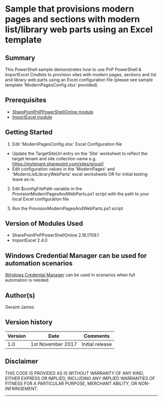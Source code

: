 # Sample that provisions modern pages and sections with modern list/library web parts using an Excel template

## Summary

This PowerShell sample demonstrates how to use PnP PowerShell & ImportExcel Cmdlets to provision sites with modern pages, sections and list and library web parts using an Excel configuration file (please see sample template 'ModernPagesConfig.xlsx' provided).

## Prerequisites

- [SharePointPnPPowerShellOnline module](https://github.com/SharePoint/PnP-PowerShell/wiki/Install-SharePointPnPPowerShellOnline,-PowerShell-5.0-and-Nuget-behind-proxy)
- [ImportExcel module](https://github.com/dfinke/ImportExcel/blob/master/README.md)

## Getting Started

1. Edit 'ModernPagesConfig.xlsx' Excel Configuration file
- Update the TargetSiteUrl entry on the 'Site' worksheet to reflect the target tenant and site collection name e.g. https://mytenant.sharepoint.com/sites/group1
- Edit configuration values in the 'ModernPages' and 'ModernListLibraryWebParts' excel worksheets OR for initial testing leave as-is.
2. Edit $configFilePath variable in the ProvisionModernPagesAndWebParts.ps1 script with the path to your local Excel configuration file

3. Run the ProvisionModernPagesAndWebParts.ps1 script

## Version of Modules Used

- SharePointPnPPowerShellOnline 2.18.1709.1
- ImportExcel 2.4.0

## Windows Credential Manager can be used for automation scenarios

[Windows Credential Manager](https://github.com/SharePoint/PnP-PowerShell/wiki/How-to-use-the-Windows-Credential-Manager-to-ease-authentication-with-PnP-PowerShell) can be used in scenarios when full automation is needed.

## Author(s)

Geraint James

## Version history

Version|Date|Comments
-------|----|--------
1.0|1st November 2017 | Initial release

## **Disclaimer** 
THIS CODE IS PROVIDED AS IS WITHOUT WARRANTY OF ANY KIND, EITHER EXPRESS OR IMPLIED, INCLUDING ANY IMPLIED WARRANTIES OF FITNESS FOR A PARTICULAR PURPOSE, MERCHANT ABILITY, OR NON-INFRINGEMENT.

---